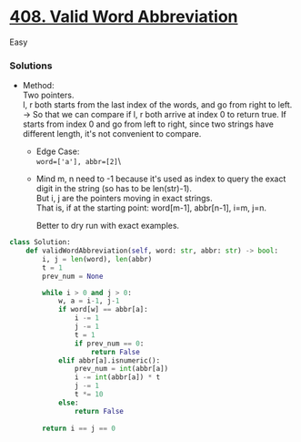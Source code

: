 # [408. Valid Word Abbreviation](https://leetcode.com/problems/valid-word-abbreviation/description/)

Easy

### Solutions

- Method:\
  Two pointers.\
  l, r both starts from the last index of the words, and go from right to left. -> So that we can compare if l, r both arrive at index 0 to return true.
  If starts from index 0 and go from left to right, since two strings have different length, it's not convenient to compare.
  - Edge Case:\
    `word=['a'], abbr=[2]`\
  - Mind m, n need to -1 because it's used as index to query the exact digit in the string (so has to be len(str)-1).\
    But i, j are the pointers moving in exact strings.\
    That is, if at the starting point: word[m-1], abbr[n-1], i=m, j=n.

    Better to dry run with exact examples.
```python
class Solution:
    def validWordAbbreviation(self, word: str, abbr: str) -> bool:
        i, j = len(word), len(abbr)
        t = 1
        prev_num = None

        while i > 0 and j > 0:
            w, a = i-1, j-1
            if word[w] == abbr[a]:
                i -= 1
                j -= 1
                t = 1
                if prev_num == 0:
                    return False 
            elif abbr[a].isnumeric():
                prev_num = int(abbr[a])
                i -= int(abbr[a]) * t
                j -= 1
                t *= 10          
            else:
                return False
        
        return i == j == 0
```
